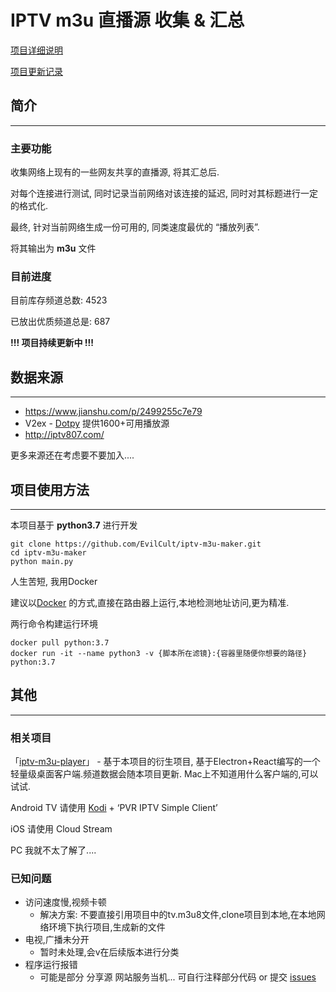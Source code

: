 # IPTV m3u 直播源 收集 & 汇总

 [项目详细说明](https://evilcult.dev/07/19/2019/IPTV-Projects/)

 [项目更新记录](https://evilcult.dev/tags/iptv-m3u-maker/)

## 简介
---
### 主要功能
收集网络上现有的一些网友共享的直播源, 将其汇总后.

对每个连接进行测试, 同时记录当前网络对该连接的延迟, 同时对其标题进行一定的格式化.

最终, 针对当前网络生成一份可用的, 同类速度最优的 “播放列表”.

将其输出为 **m3u** 文件

### 目前进度

目前库存频道总数: 4523

已放出优质频道总是: 687

**!!! 项目持续更新中 !!!**


## 数据来源
---
- https://www.jianshu.com/p/2499255c7e79
- V2ex - [Dotpy](https://www.v2ex.com/member/Dotpy) 提供1600+可用播放源
- http://iptv807.com/

更多来源还在考虑要不要加入....


## 项目使用方法
---
本项目基于 **python3.7** 进行开发

```
git clone https://github.com/EvilCult/iptv-m3u-maker.git
cd iptv-m3u-maker
python main.py
```
人生苦短, 我用Docker 

建议以[Docker](https://www.docker.com/) 的方式,直接在路由器上运行,本地检测地址访问,更为精准.

两行命令构建运行环境
```
docker pull python:3.7
docker run -it --name python3 -v {脚本所在滤镜}:{容器里随便你想要的路径} python:3.7
```

## 其他
---
### 相关项目
「[iptv-m3u-player](https://github.com/EvilCult/iptv-m3u-player)」 - 基于本项目的衍生项目, 基于Electron+React编写的一个轻量级桌面客户端.频道数据会随本项目更新.
Mac上不知道用什么客户端的,可以试试.

Android TV 请使用 [Kodi](https://kodi.tv/ ) + ‘PVR IPTV Simple Client’

iOS 请使用 Cloud Stream

PC 我就不太了解了....

### 已知问题
- 访问速度慢,视频卡顿
  - 解决方案: 不要直接引用项目中的tv.m3u8文件,clone项目到本地,在本地网络环境下执行项目,生成新的文件
- 电视,广播未分开
  - 暂时未处理,会v在后续版本进行分类
- 程序运行报错 
  - 可能是部分 分享源 网站服务当机... 可自行注释部分代码 or 提交 [issues](https://github.com/EvilCult/iptv-m3u-maker/issues)